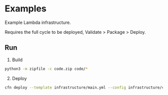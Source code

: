 # Examples

Example Lambda infrastructure.

Requires the full cycle to be deployed, Validate > Package > Deploy.

## Run

1. Build
```sh
python3 -m zipfile -c code.zip code/*
```

2. Deploy
```sh
cfn deploy --template infrastructure/main.yml --config infrastructure/config.json --s3-bucket <s3-bucket>
```
